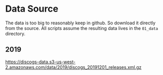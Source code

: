 # Data Source

The data is too big to reasonably keep in github. So download it directly from the source. All scripts assume the resulting data lives in the `01_data` directory. 

## 2019
https://discogs-data.s3-us-west-2.amazonaws.com/data/2019/discogs_20191201_releases.xml.gz